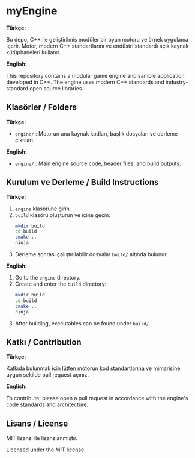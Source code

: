 # myEngine

**Türkçe:**

Bu depo, C++ ile geliştirilmiş modüler bir oyun motoru ve örnek uygulama içerir. Motor, modern C++ standartlarını ve endüstri standardı açık kaynak kütüphaneleri kullanır.

**English:**

This repository contains a modular game engine and sample application developed in C++. The engine uses modern C++ standards and industry-standard open source libraries.

## Klasörler / Folders

**Türkçe:**

- `engine/` : Motorun ana kaynak kodları, başlık dosyaları ve derleme çıktıları.

**English:**

- `engine/` : Main engine source code, header files, and build outputs.

## Kurulum ve Derleme / Build Instructions

**Türkçe:**

1. `engine` klasörüne girin.
2. `build` klasörü oluşturun ve içine geçin:
   ```sh
   mkdir build
   cd build
   cmake ..
   ninja
   ```
3. Derleme sonrası çalıştırılabilir dosyalar `build/` altında bulunur.

**English:**

1. Go to the `engine` directory.
2. Create and enter the `build` directory:
   ```sh
   mkdir build
   cd build
   cmake ..
   ninja
   ```
3. After building, executables can be found under `build/`.

## Katkı / Contribution

**Türkçe:**

Katkıda bulunmak için lütfen motorun kod standartlarına ve mimarisine uygun şekilde pull request açınız.

**English:**

To contribute, please open a pull request in accordance with the engine's code standards and architecture.

## Lisans / License

MIT lisansı ile lisanslanmıştır.

Licensed under the MIT license.
